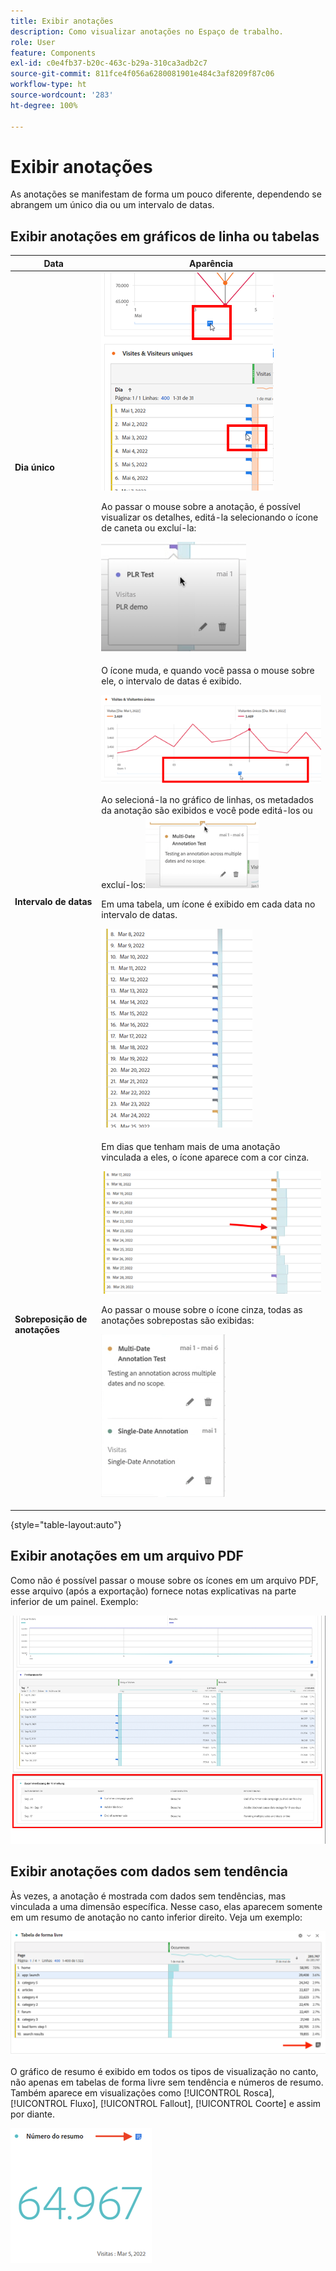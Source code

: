 ```yaml
---
title: Exibir anotações
description: Como visualizar anotações no Espaço de trabalho.
role: User
feature: Components
exl-id: c0e4fb37-b20c-463c-b29a-310ca3adb2c7
source-git-commit: 811fce4f056a6280081901e484c3af8209f87c06
workflow-type: ht
source-wordcount: '283'
ht-degree: 100%

---
```


# Exibir anotações

As anotações se manifestam de forma um pouco diferente, dependendo se abrangem um único dia ou um intervalo de datas.

## Exibir anotações em gráficos de linha ou tabelas

| Data | Aparência |
| --- | --- |
| **Dia único** | ![Visualização do gráfico de linha com as anotações realçadas](assets/single-day.png)<p>Ao passar o mouse sobre a anotação, é possível visualizar os detalhes, editá-la selecionando o ícone de caneta ou excluí-la:<p> ![Detalhes de anotações com a opção de editar ou excluir a anotação.](assets/hover.png) |
| **Intervalo de datas** | O ícone muda, e quando você passa o mouse sobre ele, o intervalo de datas é exibido.<p>![Ícone de anotação do intervalo de datas](assets/multi-day.png)<p>Ao selecioná-la no gráfico de linhas, os metadados da anotação são exibidos e você pode editá-los ou excluí-los:![](assets/multi-hover.png)<p>Em uma tabela, um ícone é exibido em cada data no intervalo de datas.<p>![](assets/multi-day-table.png) |
| **Sobreposição de anotações** | Em dias que tenham mais de uma anotação vinculada a eles, o ícone aparece com a cor cinza.<p>![Detalhes de anotações sobrepostas  ](assets/grey.png)<p>Ao passar o mouse sobre o ícone cinza, todas as anotações sobrepostas são exibidas:<p>![](assets/overlap.png) |

{style="table-layout:auto"}

## Exibir anotações em um arquivo PDF

Como não é possível passar o mouse sobre os ícones em um arquivo PDF, esse arquivo (após a exportação) fornece notas explicativas na parte inferior de um painel. Exemplo:

![Visualização destacada de um arquivo .pdf mostrando explicações sobre as anotações.](assets/ann-pdf.png)

## Exibir anotações com dados sem tendência

Às vezes, a anotação é mostrada com dados sem tendências, mas vinculada a uma dimensão específica. Nesse caso, elas aparecem somente em um resumo de anotação no canto inferior direito. Veja um exemplo:

![](assets/non-date.png)

O gráfico de resumo é exibido em todos os tipos de visualização no canto, não apenas em tabelas de forma livre sem tendência e números de resumo. Também aparece em visualizações como [!UICONTROL Rosca], [!UICONTROL Fluxo], [!UICONTROL Fallout], [!UICONTROL Coorte] e assim por diante.

![Gráfico de resumo em visualizações](assets/ann-summary.png)
